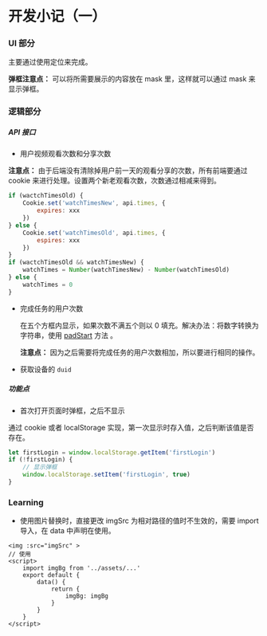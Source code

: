 # 开发小记（一）

### UI 部分

主要通过使用定位来完成。

**弹框注意点：** 可以将所需要展示的内容放在 mask 里，这样就可以通过 mask 来显示弹框。

### 逻辑部分

##### API 接口

- 用户视频观看次数和分享次数

**注意点：** 由于后端没有清除掉用户前一天的观看分享的次数，所有前端要通过 cookie 来进行处理。设置两个新老观看次数，次数通过相减来得到。

```javascript
if (wactchTimesOld) {
    Cookie.set('watchTimesNew', api.times, {
        expires: xxx
    })
} else {
    Cookie.set('watchTimesOld', api.times, {
        espires: xxx
    })
}
if (wactchTimesOld && watchTimesNew) {
    watchTimes = Number(watchTimesNew) - Number(watchTimesOld)
} else {
    watchTimes = 0
}
```

- 完成任务的用户次数

  在五个方框内显示，如果次数不满五个则以 0 填充。解决办法：将数字转换为字符串，使用 [padStart](https://developer.mozilla.org/en-US/docs/Web/JavaScript/Reference/Global_Objects/String/padStart) 方法 。

  **注意点：** 因为之后需要将完成任务的用户次数相加，所以要进行相同的操作。

- 获取设备的 `duid`

##### 功能点

- 首次打开页面时弹框，之后不显示

通过 cookie 或者 localStorage 实现，第一次显示时存入值，之后判断该值是否存在。

```javascript
let firstLogin = window.localStorage.getItem('firstLogin')
if (!firstLogin) {
    // 显示弹框
    window.localStorage.setItem('firstLogin', true)
}
```

### Learning

- 使用图片替换时，直接更改 imgSrc 为相对路径的值时不生效的，需要 import 导入，在 data 中声明在使用。

```vue
<img :src="imgSrc" >
// 使用
<script>
	import imgBg from '../assets/...'
    export default {
        data() {
            return {
                imgBg: imgBg
            }
        }
    }
</script>
```

